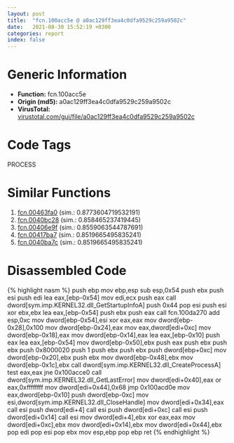 ```yaml
---
layout: post
title:  "fcn.100acc5e @ a0ac129ff3ea4c0dfa9529c259a9502c"
date:   2021-08-30 15:52:19 +0300
categories: report
index: false
---
```


# Generic Information
- **Function:** fcn.100acc5e
- **Origin (md5):** a0ac129ff3ea4c0dfa9529c259a9502c
- **VirusTotal:** [virustotal.com/gui/file/a0ac129ff3ea4c0dfa9529c259a9502c][virustotal_ref]

# Code Tags
<span class="tag" id="PROCESS">PROCESS</span>


# Similar Functions

1. [fcn.00463fa0][similar_1_ref] (sim.: 0.8773604719532191)
2. [fcn.0040bc28][similar_2_ref] (sim.: 0.858465237419445)
3. [fcn.00406e9f][similar_3_ref] (sim.: 0.8559063544787691)
4. [fcn.00417ba7][similar_4_ref] (sim.: 0.8519665495835241)
5. [fcn.0040ba7c][similar_5_ref] (sim.: 0.8519665495835241)


# Disassembled Code

{% highlight nasm %}
push ebp
mov ebp,esp
sub esp,0x54
push ebx
push esi
push edi
lea eax,[ebp-0x54]
mov edi,ecx
push eax
call dword[sym.imp.KERNEL32.dll_GetStartupInfoA]
push 0x44
pop esi
push esi
xor ebx,ebx
lea eax,[ebp-0x54]
push ebx
push eax
call fcn.100da270
add esp,0xc
mov dword[ebp-0x54],esi
xor eax,eax
mov dword[ebp-0x28],0x100
mov dword[ebp-0x24],eax
mov eax,dword[edi+0xc]
mov dword[ebp-0x18],eax
mov dword[ebp-0x14],eax
lea eax,[ebp-0x10]
push eax
lea eax,[ebp-0x54]
mov dword[ebp-0x50],ebx
push eax
push ebx
push ebx
push 0x8000020
push 1
push ebx
push ebx
push dword[ebp+0xc]
mov dword[ebp-0x20],ebx
push ebx
mov dword[ebp-0x48],ebx
mov dword[ebp-0x1c],ebx
call dword[sym.imp.KERNEL32.dll_CreateProcessA]
test eax,eax
jne 0x100acce0
call dword[sym.imp.KERNEL32.dll_GetLastError]
mov dword[edi+0x40],eax
or eax,0xffffffff
mov dword[edi+0x44],0x68
jmp 0x100acd0e
mov eax,dword[ebp-0x10]
push dword[ebp-0xc]
mov esi,dword[sym.imp.KERNEL32.dll_CloseHandle]
mov dword[edi+0x34],eax
call esi
push dword[edi+4]
call esi
push dword[edi+0xc]
call esi
push dword[edi+0x14]
call esi
mov dword[edi+4],ebx
xor eax,eax
mov dword[edi+0xc],ebx
mov dword[edi+0x14],ebx
mov dword[edi+0x44],ebx
pop edi
pop esi
pop ebx
mov esp,ebp
pop ebp
ret
{% endhighlight %}


[similar_1_ref]: /report/fcn.00463fa0@d96761eb00d2d97e2b6f5ffffed0b46a
[similar_2_ref]: /report/fcn.0040bc28@470263fe7e7cc115b95cd041d643e3b5
[similar_3_ref]: /report/fcn.00406e9f@73677cb40830e94fbfb5483ff33e40b9
[similar_4_ref]: /report/fcn.00417ba7@1123b7aa5760238fe93045e585b8234c
[similar_5_ref]: /report/fcn.0040ba7c@59aef7c08025d70f84c85db2092fc99e
[virustotal_ref]: https://www.virustotal.com/gui/file/a0ac129ff3ea4c0dfa9529c259a9502c
